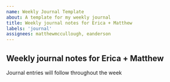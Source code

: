 ```yaml
---
name: Weekly Journal Template
about: A template for my weekly journal
title: Weekly journal notes for Erica + Matthew
labels: 'journal'
assignees: matthewmccullough, eanderson
---
```


## Weekly journal notes for Erica + Matthew

Journal entries will follow throughout the week
